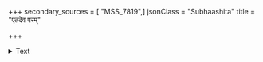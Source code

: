 +++
secondary_sources = [ "MSS_7819",]
jsonClass = "Subhaashita"
title = "एतदेव परम्"

+++

<details><summary>Text</summary>

एतदेव परं शौर्यं यत् परप्राणरक्षणम्।  
नहि प्राणहरः शूरः शूरः प्राणप्रदोऽर्थिनाम्॥
</details>
